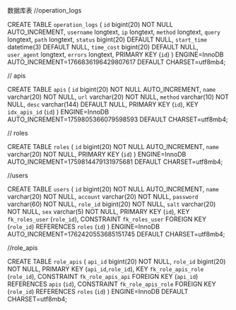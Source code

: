 数据库表
//operation_logs

CREATE TABLE `operation_logs` (
`id` bigint(20) NOT NULL AUTO_INCREMENT,
`username` longtext,
`ip` longtext,
`method` longtext,
`query` longtext,
`path` longtext,
`status` bigint(20) DEFAULT NULL,
`start_time` datetime(3) DEFAULT NULL,
`time_cost` bigint(20) DEFAULT NULL,
`user_agent` longtext,
`errors` longtext,
PRIMARY KEY (`id`)
) ENGINE=InnoDB AUTO_INCREMENT=1766836196429807617 DEFAULT CHARSET=utf8mb4;

// apis

CREATE TABLE `apis` (
`id` bigint(20) NOT NULL AUTO_INCREMENT,
`name` varchar(20) NOT NULL,
`url` varchar(20) NOT NULL,
`method` varchar(10) NOT NULL,
`desc` varchar(144) DEFAULT NULL,
PRIMARY KEY (`id`),
KEY `idx_apis_id` (`id`)
) ENGINE=InnoDB AUTO_INCREMENT=1759805366079598593 DEFAULT CHARSET=utf8mb4;

// roles

CREATE TABLE `roles` (
`id` bigint(20) NOT NULL AUTO_INCREMENT,
`name` varchar(20) NOT NULL,
PRIMARY KEY (`id`)
) ENGINE=InnoDB AUTO_INCREMENT=1759814479131975681 DEFAULT CHARSET=utf8mb4;

//users

CREATE TABLE `users` (
`id` bigint(20) NOT NULL AUTO_INCREMENT,
`name` varchar(20) NOT NULL,
`account` varchar(20) NOT NULL,
`password` varchar(60) NOT NULL,
`role_id` bigint(20) NOT NULL,
`salt` varchar(20) NOT NULL,
`sex` varchar(5) NOT NULL,
PRIMARY KEY (`id`),
KEY `fk_roles_user` (`role_id`),
CONSTRAINT `fk_roles_user` FOREIGN KEY (`role_id`) REFERENCES `roles` (`id`)
) ENGINE=InnoDB AUTO_INCREMENT=1762420553685151745 DEFAULT CHARSET=utf8mb4;

//role_apis

CREATE TABLE `role_apis` (
`api_id` bigint(20) NOT NULL,
`role_id` bigint(20) NOT NULL,
PRIMARY KEY (`api_id`,`role_id`),
KEY `fk_role_apis_role` (`role_id`),
CONSTRAINT `fk_role_apis_api` FOREIGN KEY (`api_id`) REFERENCES `apis` (`id`),
CONSTRAINT `fk_role_apis_role` FOREIGN KEY (`role_id`) REFERENCES `roles` (`id`)
) ENGINE=InnoDB DEFAULT CHARSET=utf8mb4;
